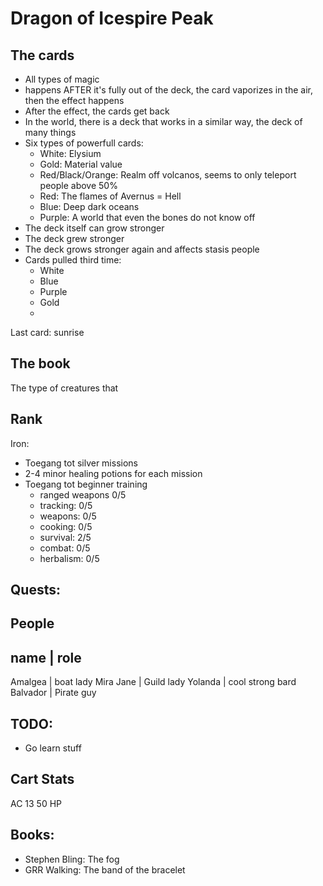 # Dragon of Icespire Peak


## The cards
* All types of magic
* happens AFTER it's fully out of the deck, the card vaporizes in the air, then the effect happens
* After the effect, the cards get back
* In the world, there is a deck that works in a similar way, the deck of many things
* Six types of powerfull cards:
  * White: Elysium
  * Gold: Material value
  * Red/Black/Orange: Realm off volcanos, seems to only teleport people above 50%
  * Red: The flames of Avernus = Hell
  * Blue: Deep dark oceans
  * Purple: A world that even the bones do not know off
* The deck itself can grow stronger
* The deck grew stronger
* The deck grows stronger again and affects stasis people
* Cards pulled third time:
  * White
  * Blue
  * Purple
  * Gold
  *

Last card:
    sunrise





## The book
The type of creatures that


## Rank
Iron:
* Toegang tot silver missions
* 2-4 minor healing potions for each mission
* Toegang tot beginner training
  * ranged weapons 0/5
  * tracking: 0/5
  * weapons: 0/5
  * cooking: 0/5
  * survival: 2/5
  * combat: 0/5
  * herbalism: 0/5


## Quests:




## People
name | role
---
Amalgea | boat lady
Mira Jane | Guild lady
Yolanda | cool strong bard
Balvador | Pirate guy



## TODO:
* Go learn stuff

## Cart Stats
AC 13
50 HP


## Books:
* Stephen Bling: The fog
* GRR Walking: The band of the bracelet


